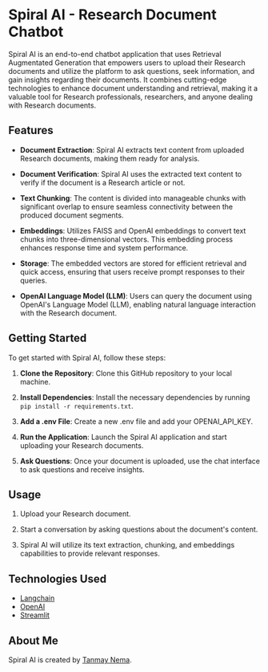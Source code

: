 # Spiral AI - Research Document Chatbot

Spiral AI is an end-to-end chatbot application that uses Retrieval Augmentated Generation that empowers users to upload their Research documents and utilize the platform to ask questions, seek information, and gain insights regarding their documents. It combines cutting-edge technologies to enhance document understanding and retrieval, making it a valuable tool for Research professionals, researchers, and anyone dealing with Research documents.

## Features

- **Document Extraction**: Spiral AI extracts text content from uploaded Research documents, making them ready for analysis.

- **Document Verification**: Spiral AI uses the extracted text content to verify if the document is a Research article or not.

- **Text Chunking**: The content is divided into manageable chunks with significant overlap to ensure seamless connectivity between the produced document segments.

- **Embeddings**: Utilizes FAISS and OpenAI embeddings to convert text chunks into three-dimensional vectors. This embedding process enhances response time and system performance.

- **Storage**: The embedded vectors are stored for efficient retrieval and quick access, ensuring that users receive prompt responses to their queries.

- **OpenAI Language Model (LLM)**: Users can query the document using OpenAI's Language Model (LLM), enabling natural language interaction with the Research document.

## Getting Started

To get started with Spiral AI, follow these steps:

1. **Clone the Repository**: Clone this GitHub repository to your local machine.

2. **Install Dependencies**: Install the necessary dependencies by running `pip install -r requirements.txt`.

3. **Add a .env File**: Create a new .env file and add your OPENAI_API_KEY.
   
4. **Run the Application**: Launch the Spiral AI application and start uploading your Research documents. 

5. **Ask Questions**: Once your document is uploaded, use the chat interface to ask questions and receive insights.

## Usage

1. Upload your Research document.

2. Start a conversation by asking questions about the document's content.

3. Spiral AI will utilize its text extraction, chunking, and embeddings capabilities to provide relevant responses.

## Technologies Used

- [Langchain](https://streamlit.io/)
- [OpenAI](https://python.langchain.com)
- [Streamlit](https://platform.openai.com/docs/models)

## About Me

Spiral AI is created by [Tanmay Nema](https://www.linkedin.com/in/tanmay-nema-0754721bb/).
